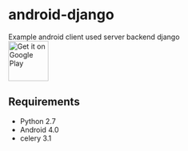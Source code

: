 # android-django
Example android client used server backend django</br>
<a style="margin-bottom: 0;" href='https://play.google.com/store/apps/details?id=com.tintuc.gilplus.tinnhanh'><img alt='Get it on Google Play' src='https://play.google.com/intl/en_us/badges/images/generic/en_badge_web_generic.png' height="80px"/></a>
## Requirements
 * Python 2.7
 * Android 4.0
 * celery 3.1

